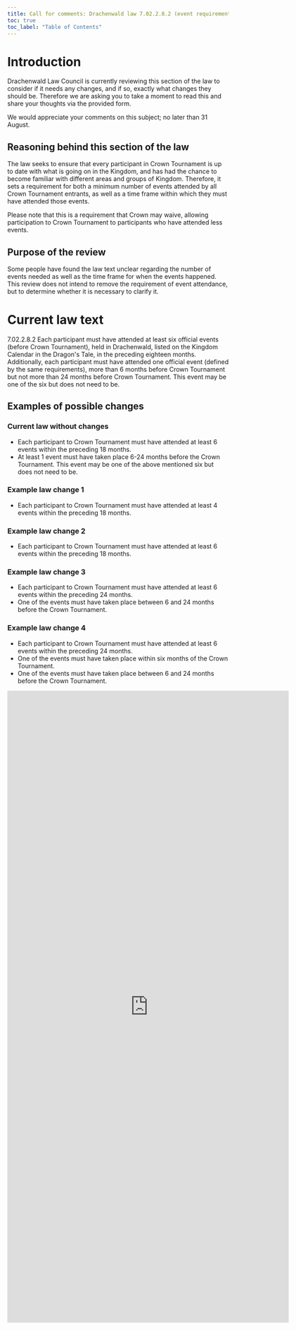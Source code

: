 ```yaml
---
title: Call for comments: Drachenwald law 7.02.2.8.2 (event requirements for Crown Tournament participation)
toc: true
toc_label: "Table of Contents"
---
```


# Introduction

Drachenwald Law Council is currently reviewing this section of the law to consider if it needs any changes, and if so, exactly what changes they should be. Therefore we are asking you to take a moment to read this and share your thoughts via the provided form.

We would appreciate your comments on this subject; no later than 31 August.

## Reasoning behind this section of the law

The law seeks to ensure that every participant in Crown Tournament is up to date with what is going on in the Kingdom, and has had the chance to become familiar with different areas and groups of Kingdom. Therefore, it sets a requirement for both a minimum number of events attended by all Crown Tournament entrants, as well as a time frame within which they must have attended those events.

Please note that this is a requirement that Crown may waive, allowing participation to Crown Tournament to participants who have attended less events.

## Purpose of the review

Some people have found the law text unclear regarding the number of events needed as well as the time frame for when the events happened. This review does not intend to remove the requirement of event attendance, but to determine whether it is necessary to clarify it.

# Current law text

7.02.2.8.2 Each participant must have attended at least six official events (before Crown Tournament), held in Drachenwald, listed on the Kingdom Calendar in the Dragon's Tale, in the preceding eighteen months. Additionally, each participant must have attended one official event (defined by the same requirements), more than 6 months before Crown Tournament but not more than 24 months before Crown Tournament. This event may be one of the six but does not need to be.

## Examples of possible changes

### Current law without changes

* Each participant to Crown Tournament must have attended at least 6 events within the preceding 18 months.
* At least 1 event must have taken place 6-24 months before the Crown Tournament. This event may be one of the above mentioned six but does not need to be.

### Example law change 1

* Each participant to Crown Tournament must have attended at least 4 events within the preceding 18 months.

### Example law change 2

* Each participant to Crown Tournament must have attended at least 6 events within the preceding 18 months.

### Example law change 3

* Each participant to Crown Tournament must have attended at least 6 events within the preceding 24 months.
* One of the events must have taken place between 6 and 24 months before the Crown Tournament.

### Example law change 4

* Each participant to Crown Tournament must have attended at least 6 events within the preceding 24 months.
* One of the events must have taken place within six months of the Crown Tournament.
* One of the events must have taken place between 6 and 24 months before the Crown Tournament.

<iframe src="https://docs.google.com/forms/d/e/1FAIpQLSekAxwrNAK5XD32u0KuE0nya-ImYA3VfBuZ6RH_cpmqLW8bYg/viewform?embedded=true" width="640" height="1436" frameborder="0" marginheight="0" marginwidth="0">Loading…</iframe>
